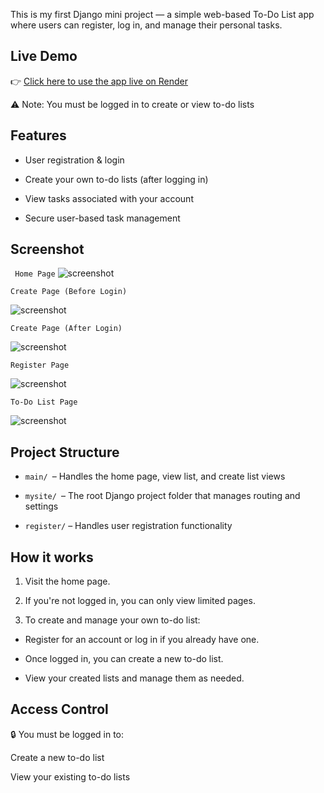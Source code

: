 This is my first Django mini project — a simple web-based To-Do List app where users can register, log in, and manage their personal tasks.


##  Live Demo
👉 [Click here to use the app live on Render](https://todo-list-application-1m2w.onrender.com/)

⚠️ Note: You must be logged in to create or view to-do lists

## Features

- User registration & login

- Create your own to-do lists (after logging in)

- View tasks associated with your account

- Secure user-based task management

## Screenshot
``` Home Page```
![screenshot](https://github.com/Musbi8788/todo_list_application/blob/main/images/home.png)

``` Create Page (Before Login) ```

![screenshot](https://github.com/Musbi8788/todo_list_application/blob/main/images/create.png)

``` Create Page (After Login) ```

![screenshot](https://github.com/Musbi8788/todo_list_application/blob/main/images/after.png)

``` Register Page ```

![screenshot](https://github.com/Musbi8788/todo_list_application/blob/main/images/register.png)

``` To-Do List Page ```

![screenshot](https://github.com/Musbi8788/todo_list_application/blob/main/images/todo.png)

## Project Structure
- ```main/ ```– Handles the home page, view list, and create list views

- ```mysite/ ```– The root Django project folder that manages routing and settings

- ```register/``` – Handles user registration functionality


## How it works

1. Visit the home page.

2. If you're not logged in, you can only view limited pages.

3. To create and manage your own to-do list:

  - Register for an account or log in if you already have one.

  - Once logged in, you can create a new to-do list.

  - View your created lists and manage them as needed.

## Access Control
🔒 You must be logged in to:

Create a new to-do list

View your existing to-do lists

